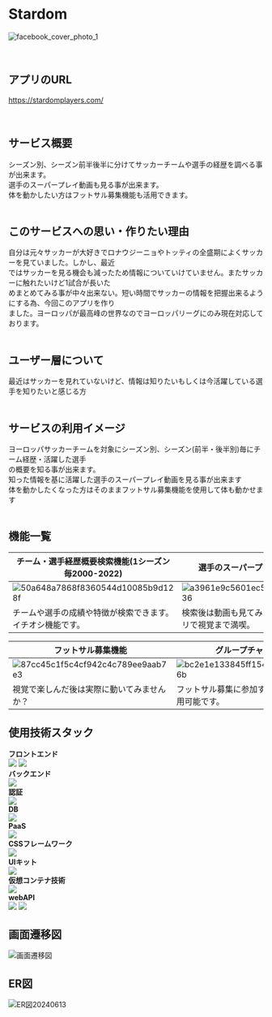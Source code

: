 # Stardom<br>
![facebook_cover_photo_1](https://github.com/user-attachments/assets/8f529070-7cc6-4961-b103-24e8effbd0f2)

<br />

## アプリのURL

https://stardomplayers.com/

<br />

## サービス概要<br>
シーズン別、シーズン前半後半に分けてサッカーチームや選手の経歴を調べる事が出来ます。<br>
選手のスーパープレイ動画も見る事が出来ます。<br>
体を動かしたい方はフットサル募集機能も活用できます。<br>
<br>
## このサービスへの思い・作りたい理由<br>
自分は元々サッカーが大好きでロナウジーニョやトッティの全盛期によくサッカーを見ていました。しかし、最近<br>
ではサッカーを見る機会も減ったため情報についていけていません。またサッカーに触れたいけど1試合が長いた<br>
めまとめてみる事が中々出来ない。短い時間でサッカーの情報を把握出来るようにする為、今回このアプリを作り<br>
ました。ヨーロッパが最高峰の世界なのでヨーロッパリーグにのみ現在対応しております。<br>
<br>
## ユーザー層について<br>
最近はサッカーを見れていないけど、情報は知りたいもしくは今活躍している選手を知りたいと感じる方<br>
<br>
## サービスの利用イメージ<br>
ヨーロッパサッカーチームを対象にシーズン別、シーズン(前半・後半別)毎にチーム経歴・活躍した選手<br>
の概要を知る事が出来ます。<br>知った情報を基に活躍した選手のスーパープレイ動画を見る事が出来ます<br>
体を動かしたくなった方はそのままフットサル募集機能を使用して体も動かせます<br>
<br>
## 機能一覧
| チーム・選手経歴概要検索機能(1シーズン毎2000-2022) | 選手のスーパープレイ動画検索機能 |
|-----|-----|
|![50a648a7868f8360544d10085b9d128f](https://github.com/user-attachments/assets/d939adc3-fa2e-4cca-a028-f9291af279ef)|![a3961e9c5601ec5570150af003110236](https://github.com/user-attachments/assets/8c583753-1758-4208-b914-d22c3b11fcfa)|
|チームや選手の成績や特徴が検索できます。イチオシ機能です。|検索後は動画も見てみませんか？一つのアプリで視覚まで満喫。|

| フットサル募集機能 | グループチャット機能 |
|-----|-----|
|![87cc45c1f5c4cf942c4c789ee9aab7e3](https://github.com/user-attachments/assets/f31855c1-1ebc-440f-b5d6-0313dce62ed5)|![bc2e1e133845ff1545998002f47c786b](https://github.com/user-attachments/assets/60439e33-add9-4d0c-8e2d-9e5ecf49d262)|
|視覚で楽しんだ後は実際に動いてみませんか？|フットサル募集に参加するとグルチャが使用可能です。|
## 使用技術スタック<br>
**フロントエンド**<br>
<img src="https://img.shields.io/badge/RubyonRails-red?style=flat&logo=rubyonrails">
<img src="https://img.shields.io/badge/-JavaScript-276DC3.svg?logo=javascript&style=popout"><br>
**バックエンド**<br>
<img src="https://img.shields.io/badge/RubyonRails-red?style=flat&logo=rubyonrails"><br>
**認証**<br>
<img src="https://img.shields.io/badge/OAuth-gray?style=flat&logo=auth0"><br>
**DB**<br>
<img src="https://img.shields.io/badge/-PostgreSQL-336791.svg?logo=postgresql&style=flat"><br>
**PaaS**<br>
<img src="https://img.shields.io/badge/Render.com-gray?style=flat&logo=render"><br>
**CSSフレームワーク**<br>
<img src="https://img.shields.io/badge/tailwindCSS-gray?style=flat&logo=tailwindcss"><br>
**UIキット**<br>
<img src="https://img.shields.io/badge/daisyUI-gray?style=flat&logo=daisyui"><br>
**仮想コンテナ技術**<br>
<img src="https://img.shields.io/badge/-Docker-EEE.svg?logo=docker&style=flat"><br>
**webAPI**<br>
<img src="https://img.shields.io/badge/YoutubeDataAPI-gray?style=flat&logo=youtube&logoColor=%23e62117ff">
<img src="https://img.shields.io/badge/OpenAIAPI-gray?style=flat&logo=openai&logoColor=%2300B4D8"><br>

## 画面遷移図<br>
![画面遷移図](https://github.com/user-attachments/assets/82d8bc4a-43ef-4477-b076-2202c72a6871)
<br>
## ER図
![ER図20240613](https://github.com/user-attachments/assets/226e8e35-2655-4909-b280-c9834585294c)



